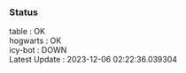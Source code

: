 ### Status


table : OK  
hogwarts : OK  
icy-bot : DOWN  
Latest Update : 2023-12-06 02:22:36.039304
